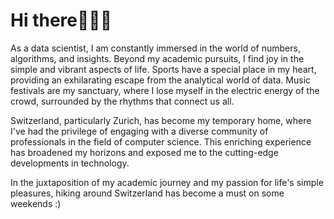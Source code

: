 # Hi there🧚🏻✨

As a data scientist, I am constantly immersed in the world of numbers, algorithms, and insights. Beyond my academic pursuits, I find joy in the simple and vibrant aspects of life. Sports have a special place in my heart, providing an exhilarating escape from the analytical world of data. Music festivals are my sanctuary, where I lose myself in the electric energy of the crowd, surrounded by the rhythms that connect us all.

Switzerland, particularly Zurich, has become my temporary home, where I've had the privilege of engaging with a diverse community of professionals in the field of computer science. This enriching experience has broadened my horizons and exposed me to the cutting-edge developments in technology.

In the juxtaposition of my academic journey and my passion for life's simple pleasures, hiking around Switzerland has become a must on some weekends :)
